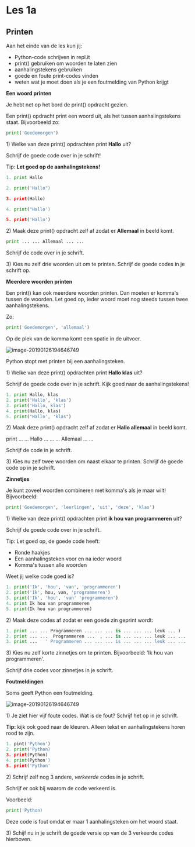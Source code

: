 # Les 1a

## Printen

Aan het einde van de les kun jij:

* Python-code schrijven in repl.it
* print\(\) gebruiken om woorden te laten zien
* aanhalingstekens gebruiken 
* goede en foute print-codes vinden
* weten wat je moet doen als je een foutmelding van Python krijgt

**Een woord printen**

Je hebt net op het bord de print\(\) opdracht gezien.

Een print\(\) opdracht print een woord uit, als het tussen aanhalingstekens staat. Bijvoorbeeld zo:

```python
print('Goedemorgen')
```

1\) Welke van deze print\(\) opdrachten print **Hallo** uit?

Schrijf de goede code over in je schrift!

Tip: **Let goed op de aanhalingstekens!**

```python
1. print Hallo

2. print('Hallo")

3. print(Hallo)

4. print("Hallo')

5. print('Hallo')
```

2\) Maak deze print\(\) opdracht zelf af zodat er **Allemaal** in beeld komt.

```python
print ... ... Allemaal ... ...
```

Schrijf de code over in je schrift.

3\) Kies nu zelf drie woorden uit om te printen. Schrijf de goede codes in je schrift op.

**Meerdere woorden printen**

Een print\(\) kan ook meerdere woorden printen. Dan moeten er komma's tussen de woorden. Let goed op, ieder woord moet nog steeds tussen twee aanhalingstekens.

Zo:

```python
print('Goedemorgen', 'allemaal')
```

Op de plek van de komma komt een spatie in de uitvoer.

![image-20190126194646749](../../.gitbook/assets/image-20190126194716104.png)

Python stopt met printen bij een aanhalingsteken.

1\) Welke van deze print\(\) opdrachten print **Hallo klas** uit?

Schrijf de goede code over in je schrift. Kijk goed naar de aanhalingstekens!

```python
1. print Hallo, klas
2. print('Hallo', 'klas')
3. print('Hallo, klas')
4. print(Hallo, klas)
5. print("Hallo', 'klas")
```

2\) Maak deze print\(\) opdracht zelf af zodat er **Hallo allemaal** in beeld komt.

print ... ... Hallo ... ... ... Allemaal ... ...

Schrijf de code in je schrift.

3\) Kies nu zelf twee woorden om naast elkaar te printen. Schrijf de goede code op in je schrift.

**Zinnetjes**

Je kunt zoveel woorden combineren met komma's als je maar wilt! Bijvoorbeeld:

```python
print('Goedemorgen', 'leerlingen', 'uit', 'deze', 'klas')
```

1\) Welke van deze print\(\) opdrachten print **ik hou van programmeren** uit?

Schrijf de goede code over in je schrift.

Tip: Let goed op, de goede code heeft:

* Ronde haakjes
* Een aanhalingsteken voor en na ieder woord
* Komma's tussen alle woorden

Weet jij welke code goed is?

```python
1. print('Ik', 'hou', 'van', 'programmeren')
2. print('Ik', hou, van, 'programmeren')
3. print('Ik', 'hou', 'van' 'programmeren')
4. print Ik hou van programmeren
5. print(Ik hou van programmeren)
```

2\) Maak deze codes af zodat er een goede zin geprint wordt:

```python
1. print ... ... Programmeren ... ... ... is ... ... ... leuk ... )
2. print ... ...  Programmeren ...  , ... is ... ... ... leuk ... ...
3. print ...   ' Programmeren ... ... ... is ... ... ... leuk ... ...
```

3\) Kies nu zelf korte zinnetjes om te printen. Bijvoorbeeld: 'Ik hou van programmeren'.

Schrijf drie codes voor zinnetjes in je schrift.

**Foutmeldingen**

Soms geeft Python een foutmelding.

![image-20190126194646749](../../.gitbook/assets/image-20190126194646749.png)

1\) Je ziet hier vijf foute codes. Wat is de fout? Schrijf het op in je schrift.

**Tip:** kijk ook goed naar de kleuren. Alleen tekst en aanhalingstekens horen rood te zijn.

```python
1. pint('Python')
2. print('Python)
3. print(Python)
4. print(Python')
5. print('Python'
```

2\) Schrijf zelf nog 3 andere, _verkeerde_ codes in je schrift.

Schrijf er ook bij waarom de code verkeerd is.

Voorbeeld:

```python
print('Python)
```

Deze code is fout omdat er maar 1 aanhalingsteken om het woord staat.

3\) Schijf nu in je schrift de goede versie op van de 3 verkeerde codes hierboven.

